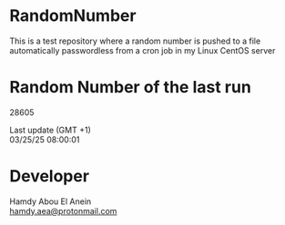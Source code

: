 # RandomNumber    
This is a test repository where a random number is pushed to a file automatically passwordless from a cron job in my Linux CentOS server    
# Random Number of the last run   
28605
      
Last update (GMT +1)    
03/25/25 08:00:01
# Developer    
Hamdy Abou El Anein   
hamdy.aea@protonmail.com
